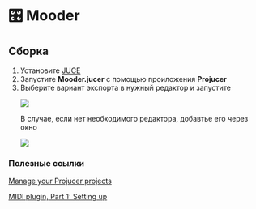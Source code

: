 # 🎛 Mooder

## Сборка

1. Установите [JUCE](https://shop.juce.com/get-juce)
2. Запустите **Mooder.jucer** с помощью проиложения **Projucer**
3. Выберите вариант экспорта в нужный редактор и запустите
   <p><img src="https://i.ibb.co/4fsmNXK/2020-02-29-20-51-30.png"></p>
   В случае, если нет необходимого редактора, добавтье его через окно
   <p><img src="https://i.ibb.co/Xpsqx8t/2020-02-29-21-10-47.png"></p>

### Полезные ссылки

[Manage your Projucer projects](https://docs.juce.com/master/tutorial_manage_projucer_project.html)

[MIDI plugin, Part 1: Setting up](https://docs.juce.com/master/tutorial_create_projucer_basic_plugin.html)

